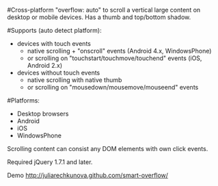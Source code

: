 #Cross-platform "overflow: auto" to scroll a vertical large content on desktop or mobile devices.
Has a thumb and top/bottom shadow.

#Supports (auto detect platform):
* devices with touch events
    - native scrolling + "onscroll" events (Android 4.x, WindowsPhone)
    - or scrolling on "touchstart/touchmove/touchend" events (iOS, Android 2.x)
* devices without touch events
    - native scrolling with native thumb
    - or scrolling on "mousedown/mousemove/mouseend" events

#Platforms:
- Desktop browsers
- Android
- iOS
- WindowsPhone

Scrolling content can consist any DOM elements with own click events.

Required jQuery 1.7.1 and later.

Demo http://juliarechkunova.github.com/smart-overflow/
